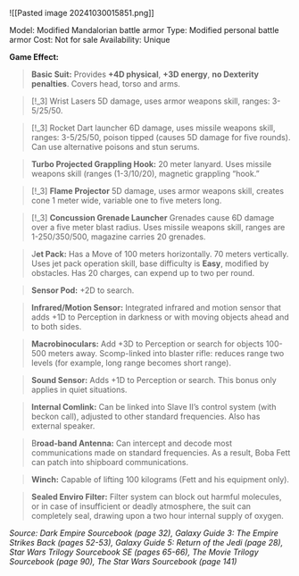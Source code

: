 ![[Pasted image 20241030015851.png]]

Model: Modified Mandalorian battle armor
Type: Modified personal battle armor
Cost: Not for sale
Availability: Unique

**Game Effect:**
> **Basic Suit:** Provides **+4D physical**, **+3D energy**, **no Dexterity penalties**. Covers head, torso and arms.

> [!_3] Wrist Lasers
>  5D damage, uses armor weapons skill, ranges: 3-5/25/50.

> [!_3]  Rocket Dart launcher
> 6D damage, uses missile weapons skill, ranges: 3-5/25/50, poison tipped (causes 5D damage for five rounds). Can use alternative poisons and stun serums.

> **Turbo Projected Grappling Hook:** 20 meter lanyard. Uses missile weapons skill (ranges (1-3/10/20), magnetic grappling “hook.”

> [!_3]  **Flame Projector**
> 5D damage, uses armor weapons skill, creates cone 1 meter wide, variable one to five meters long. 

> [!_3]  **Concussion Grenade Launcher** 
> Grenades cause 6D damage over a five meter blast radius. Uses missile weapons skill, ranges are 1-250/350/500, magazine carries 20 grenades.

> J**et Pack:** Has a Move of 100 meters horizontally. 70 meters vertically. Uses jet pack operation skill, base difficulty is **Easy**, modified by obstacles. Has 20 charges, can expend up to two per round.

> **Sensor Pod:** +2D to search.

> **Infrared/Motion Sensor:** Integrated infrared and motion sensor that adds +1D to Perception in darkness or with moving objects ahead and to both sides.

> **Macrobinoculars:** Add +3D to Perception or search for objects 100-500 meters away. Scomp-linked into blaster rifle: reduces range two levels (for example, long range becomes short range).

> **Sound Sensor:** Adds +1D to Perception or search. This bonus only applies in quiet situations.

> **Internal Comlink:** Can be linked into Slave II’s control system (with beckon call), adjusted to other standard frequencies. Also has external speaker.

> B**road-band Antenna:** Can intercept and decode most communications made on standard frequencies. As a result, Boba Fett can patch into shipboard communications. 

> **Winch:** Capable of lifting 100 kilograms (Fett and his equipment only).

> **Sealed Enviro Filter:** Filter system can block out harmful molecules, or in case of insufficient or deadly atmosphere, the suit can completely seal, drawing upon a two hour internal supply of oxygen.

*Source: Dark Empire Sourcebook (page 32), Galaxy Guide 3: The Empire Strikes Back (pages 52-53), Galaxy Guide 5: Return of the Jedi (page 28), Star Wars Trilogy Sourcebook SE (pages 65-66), The Movie Trilogy Sourcebook (page 90), The Star Wars Sourcebook (page 141)*